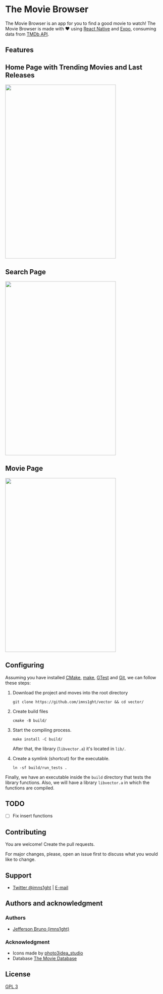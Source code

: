 # The Movie Browser

The Movie Browser is an app for you to find a good movie to watch! The Movie Browser is made with ❤️ using [React Native](https://reactnative.dev/) and [Expo](https://expo.io/), consuming data from [TMDb API](https://developers.themoviedb.org/3).

## Features

## Home Page with Trending Movies and Last Releases

  <img src="assets/readme/tablet-home.gif" width="350" height="550"/>

## Search Page

<img src="assets/readme/tablet-search.gif" width="350" height="550"/>

## Movie Page

<img src="assets/readme/tablet-movie.gif" width="350" height="550"/>

## Configuring

Assuming you have installed [CMake](https://cmake.org), [make](https://www.gnu.org/software/make/), [GTest](https://github.com/google/googletest) and [Git](https://git-scm.com/), we can follow these steps:

1. Download the project and moves into the root directory

   ```
   git clone https://github.com/imns1ght/vector && cd vector/
   ```

2. Create build files

   ```
   cmake -B build/
   ```

3. Start the compiling process.

   ```
   make install -C build/
   ```

   After that, the library (`libvector.a`) it's located in `lib/`.

4. Create a symlink (shortcut) for the executable.
   ```
   ln -sf build/run_tests .
   ```

Finally, we have an executable inside the `build` directory that tests the library functions.
Also, we will have a library `libvector.a` in which the functions are compiled.

## TODO

- [ ] Fix insert functions

## Contributing

You are welcome! Create the pull requests.

For major changes, please, open an issue first to discuss what you would like to change.

## Support

- [Twitter @imns1ght](https://twitter.com/imns1ght) | [E-mail](mailto:jeffersonbrunoit@gmail.com)

## Authors and acknowledgment

### Authors

- [Jefferson Bruno (imns1ght)](https://jeffersonbruno.com)

### Acknowledgment

- Icons made by [photo3idea_studio](https://www.flaticon.com/authors/photo3idea-studio)
- Database [The Movie Database](https://www.themoviedb.org/)

## License

[GPL 3](https://choosealicense.com/licenses/gpl-3.0/)
